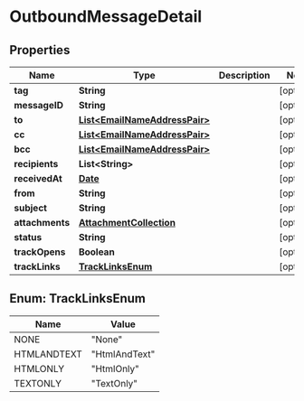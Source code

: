 
# OutboundMessageDetail

## Properties
Name | Type | Description | Notes
------------ | ------------- | ------------- | -------------
**tag** | **String** |  |  [optional]
**messageID** | **String** |  |  [optional]
**to** | [**List&lt;EmailNameAddressPair&gt;**](EmailNameAddressPair.md) |  |  [optional]
**cc** | [**List&lt;EmailNameAddressPair&gt;**](EmailNameAddressPair.md) |  |  [optional]
**bcc** | [**List&lt;EmailNameAddressPair&gt;**](EmailNameAddressPair.md) |  |  [optional]
**recipients** | **List&lt;String&gt;** |  |  [optional]
**receivedAt** | [**Date**](Date.md) |  |  [optional]
**from** | **String** |  |  [optional]
**subject** | **String** |  |  [optional]
**attachments** | [**AttachmentCollection**](AttachmentCollection.md) |  |  [optional]
**status** | **String** |  |  [optional]
**trackOpens** | **Boolean** |  |  [optional]
**trackLinks** | [**TrackLinksEnum**](#TrackLinksEnum) |  |  [optional]


<a name="TrackLinksEnum"></a>
## Enum: TrackLinksEnum
Name | Value
---- | -----
NONE | &quot;None&quot;
HTMLANDTEXT | &quot;HtmlAndText&quot;
HTMLONLY | &quot;HtmlOnly&quot;
TEXTONLY | &quot;TextOnly&quot;



